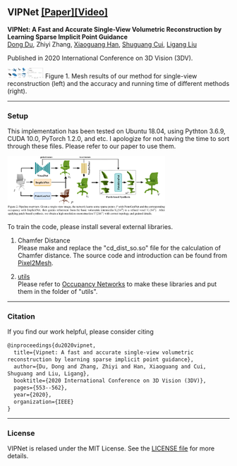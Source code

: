 ## VIPNet [[Paper]](https://ieeexplore.ieee.org/document/9320348)[[Video]](https://www.youtube.com/watch?v=SFLNboGzBbU)

**VIPNet: A Fast and Accurate Single-View Volumetric Reconstruction by Learning Sparse Implicit Point Guidance**  
[Dong Du](https://dongdu3.github.io/), Zhiyi Zhang, [Xiaoguang Han](https://mypage.cuhk.edu.cn/academics/hanxiaoguang/), [Shuguang Cui](https://sse.cuhk.edu.cn/en/faculty/cuishuguang), [Ligang Liu](http://staff.ustc.edu.cn/~lgliu/)  

Published in 2020 International Conference on 3D Vision (3DV).  

<img src="figures/teaser.png" alt="teaser.png" style="zoom:8%" />  
Figure 1. Mesh results of our method for single-view reconstruction (left) and the accuracy and running time of different methods (right).

---

### Setup

This implementation has been tested on Ubuntu 18.04, using Pythton 3.6.9, CUDA 10.0, PyTorch 1.2.0, and etc. I apologize for not having the time to sort through these files. Please refer to our paper to use them.

<img src="figures/pipeline.png" alt="pipeline.png" style="zoom:35%" />  

To train the code, please install several external libraries.

1. Chamfer Distance  
   Please make and replace the "cd_dist_so.so" file for the calculation of Chamfer distance. The source code and introduction can be found from [Pixel2Mesh](https://github.com/nywang16/Pixel2Mesh/tree/master/external). 

2. [utils](https://github.com/autonomousvision/occupancy_networks/tree/master/im2mesh/utils)  
   Please refer to [Occupancy Networks](https://github.com/autonomousvision/occupancy_networks) to make these libraries and put them in the folder of "utils". 

---

### Citation

If you find our work helpful, please consider citing

```
@inproceedings{du2020vipnet,
  title={Vipnet: A fast and accurate single-view volumetric reconstruction by learning sparse implicit point guidance},
  author={Du, Dong and Zhang, Zhiyi and Han, Xiaoguang and Cui, Shuguang and Liu, Ligang},
  booktitle={2020 International Conference on 3D Vision (3DV)},
  pages={553--562},
  year={2020},
  organization={IEEE}
}
```

---

### License

VIPNet is relased under the MIT License. See the [LICENSE file](LICENSE ) for more details.